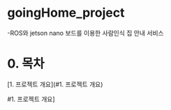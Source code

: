 # goingHome_project

-ROS와 jetson nano 보드를 이용한 사람인식 집 안내 서비스

# 0. 목차

[1. 프로젝트 개요](#1. 프로젝트 개요)

#1. 프로젝트 개요]
